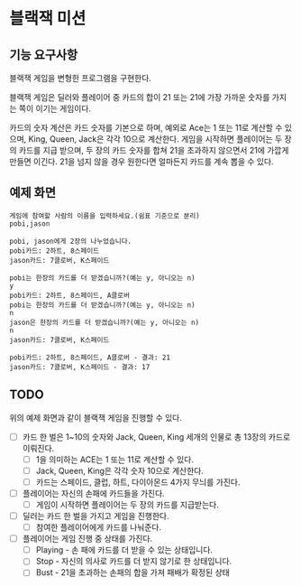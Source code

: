 # 블랙잭 미션

## 기능 요구사항
블랙잭 게임을 변형한 프로그램을 구현한다. 

블랙잭 게임은 딜러와 플레이어 중 카드의 합이 21 또는 21에 가장 가까운 숫자를 가지는 쪽이 이기는 게임이다.

카드의 숫자 계산은 카드 숫자를 기본으로 하며, 
예외로 Ace는 1 또는 11로 계산할 수 있으며, 
King, Queen, Jack은 각각 10으로 계산한다.
게임을 시작하면 플레이어는 두 장의 카드를 지급 받으며, 
두 장의 카드 숫자를 합쳐 21을 초과하지 않으면서 21에 가깝게 만들면 이긴다.
21을 넘지 않을 경우 원한다면 얼마든지 카드를 계속 뽑을 수 있다.

## 예제 화면
```
게임에 참여할 사람의 이름을 입력하세요.(쉼표 기준으로 분리)
pobi,jason

pobi, jason에게 2장의 나누었습니다.
pobi카드: 2하트, 8스페이드
jason카드: 7클로버, K스페이드

pobi는 한장의 카드를 더 받겠습니까?(예는 y, 아니오는 n)
y
pobi카드: 2하트, 8스페이드, A클로버
pobi는 한장의 카드를 더 받겠습니까?(예는 y, 아니오는 n)
n
jason은 한장의 카드를 더 받겠습니까?(예는 y, 아니오는 n)
n
jason카드: 7클로버, K스페이드

pobi카드: 2하트, 8스페이드, A클로버 - 결과: 21
jason카드: 7클로버, K스페이드 - 결과: 17
```

## TODO
위의 예제 화면과 같이 블랙잭 게임을 진행할 수 있다.
* [ ] 카드 한 벌은 1~10의 숫자와 Jack, Queen, King 세개의 인물로 총 13장의 카드로 이뤄진다.
  * [ ] 1을 의미하는 ACE는 1 또는 11로 계산할 수 있다.
  * [ ] Jack, Queen, King은 각각 숫자 10으로 계산한다.
  * [ ] 카드는 스페이드, 클럽, 하트, 다이아몬드 4가지 무늬를 가진다.
* [ ] 플레이어는 자신의 손패에 카드들을 가진다.
  * [ ] 게임이 시작하면 플레이어는 두 장의 카드를 지급받는다.
* [ ] 딜러는 카드 한 벌을 가지고 게임을 진행한다.
  * [ ] 참여한 플레이어에게 카드를 나눠준다.
* [ ] 플레이어는 게임 진행 중 상태를 가진다.
  * [ ] Playing - 손 패에 카드를 더 받을 수 있는 상태입니다.
  * [ ] Stop - 자신의 의사로 카드를 더 받지 않기로 한 상태입니다.
  * [ ] Bust - 21을 초과하는 손패의 합을 가져 패배가 확정된 상태
